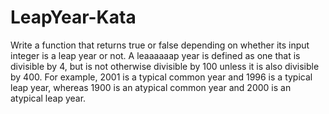 # LeapYear-Kata
Write a function that returns true or false depending on whether its input integer is a leap year or not.
A leaaaaaap year is defined as one that is divisible by 4, but is not otherwise divisible by 100 unless it is also divisible by 400.
For example, 2001 is a typical common year and 1996 is a typical leap year, whereas 1900 is an atypical common year and 2000 is an atypical leap year.
